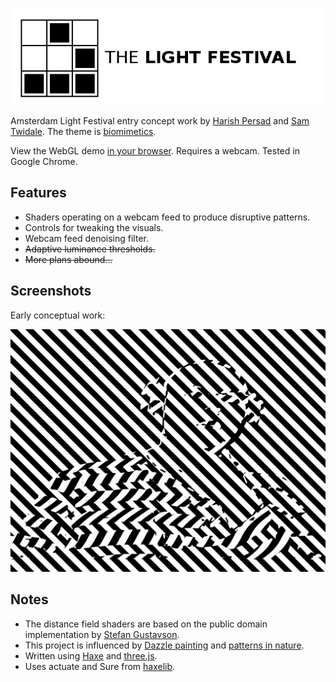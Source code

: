 ![Amsterdam Light Festival Biomimetics](screenshots/amsterdam_light_festival_logo.png?raw=true "Concept Work Logo")

Amsterdam Light Festival entry concept work by [Harish Persad](http://harishpersad.tumblr.com/) and [Sam Twidale](http://samcodes.co.uk/code/). The theme is [biomimetics](https://en.wikipedia.org/wiki/Biomimetics).

View the WebGL demo [in your browser](https://tw1ddle.github.io/Amsterdam-Light-Festival-2016/). Requires a webcam. Tested in Google Chrome.

## Features ##
* Shaders operating on a webcam feed to produce disruptive patterns.
* Controls for tweaking the visuals.
* Webcam feed denoising filter.
* ~~Adaptive luminance thresholds.~~
* ~~More plans abound...~~

## Screenshots ##

Early conceptual work:
	
![Screenshot](screenshots/dazzle_patterns_screenshot_0.gif?raw=true "Dazzle patterns - Amsterdam Light Festival Concept Screenshot 1")

## Notes ##
* The distance field shaders are based on the public domain implementation by [Stefan Gustavson](http://openglinsights.com/).
* This project is influenced by [Dazzle painting](https://en.wikipedia.org/wiki/Dazzle_camouflage) and [patterns in nature](https://en.wikipedia.org/wiki/Patterns_in_nature).
* Written using [Haxe](http://haxe.org/) and [three.js](http://threejs.org/).
* Uses actuate and Sure from [haxelib](http://lib.haxe.org/).